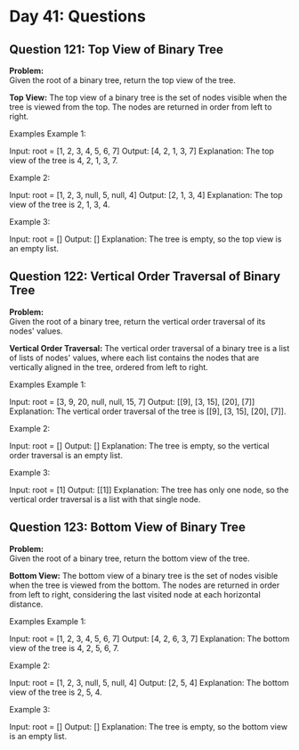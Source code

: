 # Day 41: Questions

## Question 121: Top View of Binary Tree

**Problem:**  
Given the root of a binary tree, return the top view of the tree.

**Top View:** The top view of a binary tree is the set of nodes visible when the tree is viewed from the top. The nodes are returned in order from left to right.

Examples
Example 1:

Input: root = [1, 2, 3, 4, 5, 6, 7]
Output: [4, 2, 1, 3, 7]
Explanation:
The top view of the tree is 4, 2, 1, 3, 7.

Example 2:

Input: root = [1, 2, 3, null, 5, null, 4]
Output: [2, 1, 3, 4]
Explanation:
The top view of the tree is 2, 1, 3, 4.

Example 3:

Input: root = []
Output: []
Explanation: The tree is empty, so the top view is an empty list.

## Question 122: Vertical Order Traversal of Binary Tree

**Problem:**  
Given the root of a binary tree, return the vertical order traversal of its nodes' values.

**Vertical Order Traversal:** The vertical order traversal of a binary tree is a list of lists of nodes' values, where each list contains the nodes that are vertically aligned in the tree, ordered from left to right.

Examples
Example 1:

Input: root = [3, 9, 20, null, null, 15, 7]
Output: [[9], [3, 15], [20], [7]]
Explanation:
The vertical order traversal of the tree is [[9], [3, 15], [20], [7]].

Example 2:

Input: root = []
Output: []
Explanation: The tree is empty, so the vertical order traversal is an empty list.

Example 3:

Input: root = [1]
Output: [[1]]
Explanation: The tree has only one node, so the vertical order traversal is a list with that single node.

## Question 123: Bottom View of Binary Tree

**Problem:**  
Given the root of a binary tree, return the bottom view of the tree.

**Bottom View:** The bottom view of a binary tree is the set of nodes visible when the tree is viewed from the bottom. The nodes are returned in order from left to right, considering the last visited node at each horizontal distance.

Examples
Example 1:

Input: root = [1, 2, 3, 4, 5, 6, 7]
Output: [4, 2, 6, 3, 7]
Explanation:
The bottom view of the tree is 4, 2, 5, 6, 7.

Example 2:

Input: root = [1, 2, 3, null, 5, null, 4]
Output: [2, 5, 4]
Explanation:
The bottom view of the tree is 2, 5, 4.

Example 3:

Input: root = []
Output: []
Explanation: The tree is empty, so the bottom view is an empty list.
